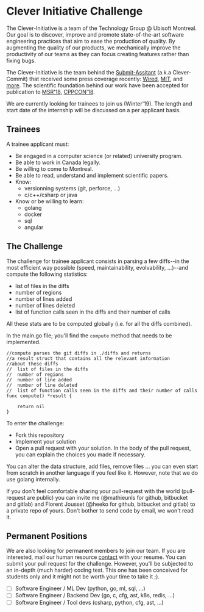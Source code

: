 # Clever Initiative Challenge

The Clever-Initiative is a team of the Technology Group @ Ubisoft Montreal. Our goal is to discover, improve and promote state-of-the-art software engineering practices that aim to ease the production of quality. By augmenting the quality of our products, we mechanically improve the productivity of our teams as they can focus creating features rather than fixing bugs.

The Clever-Initiative is the team behind the [Submit-Assitant](https://montreal.ubisoft.com/en/ubisoft-la-forge-presents-the-commit-assistant/) (a.k.a  Clever-Commit) that received some press coverage recently: [Wired](http://www.wired.co.uk/article/ubisoft-commit-assist-ai), [MIT](https://www.technologyreview.com/the-download/610416/ai-can-help-spot-coding-mistakes-before-they-happen/), and [more](https://www.google.ca/search?q=commit+assistant+ubisoft). The scientific foundation behind our work have been accepted for publication to [MSR'18](https://montreal.ubisoft.com/en/clever-combining-code-metrics-with-clone-detection-for-just-in-time-fault-prevention-and-resolution-in-large-industrial-projects-2/), [CPPCON'18](https://www.youtube.com/watch?v=QDvic0QNtOY).

We are currently looking for trainees to join us (Winter'19). The length and start date of the internship will be discussed on a per applicant basis.

## Trainees

A trainee applicant must:

- Be engaged in a computer science (or related) university program.
- Be able to work in Canada legally.
- Be willing to come to Montreal.
- Be able to read, understand and implement scientific papers.
- Know:
    - versionning systems (git, perforce, ...)
    - c/c++/csharp or java
- Know or be willing to learn:
    - golang
    - docker
    - sql
    - angular

## The Challenge

The challenge for trainee applicant consists in parsing a few diffs--in the most efficient way possible (speed, maintainability, evolvability, ...)--and compute the following statistics:

- list of files in the diffs
- number of regions
- number of lines added
- number of lines deleted
- list of function calls seen in the diffs and their number of calls

All these stats are to be computed globally (i.e. for all the diffs combined).

In the main.go file; you'll find the `compute` method that needs to be implemented.

```golang
//compute parses the git diffs in ./diffs and returns
//a result struct that contains all the relevant information
//about these diffs
//	list of files in the diffs
//	number of regions
//	number of line added
//	number of line deleted
//	list of function calls seen in the diffs and their number of calls
func compute() *result {

	return nil
}
```

To enter the challenge:

- Fork this repository
- Implement your solution
- Open a pull request with your solution. In the body of the pull request, you can explain the choices you made if necessary.

You can alter the data structure, add files, remove files ... you can even start from scratch in another language if you feel like it.
However, note that we do use golang internally.

If you don't feel comfortable sharing your pull-request with the world (pull-request are public) you can invite me (@mathieunls for github, bitbucket and gitlab) and Florent Jousset (@heeko for github, bitbucket and gitlab) to a private repo of yours. Don't bother to send code by email, we won't read it.

## Permanent Positions

We are also looking for permanent members to join our team. If you are interested, mail our human resource [contact](mailto:alison.laplante-rayworth@ubisoft.com?subject=Clever-Initiative) with your resume. You can submit your pull request for the challenge. However, you'll be subjected to an in-depth (much harder) coding test. This one has been conceived for students only and it might not be worth your time to take it ;).

- [ ] Software Engineer / ML Dev (python, go, ml, sql, ...)
- [ ] Software Engineer / Backend Dev (go, c, cfg, ast, k8s, redis, ...)
- [ ] Software Engineer / Tool devs (csharp, python, cfg, ast, ...)
